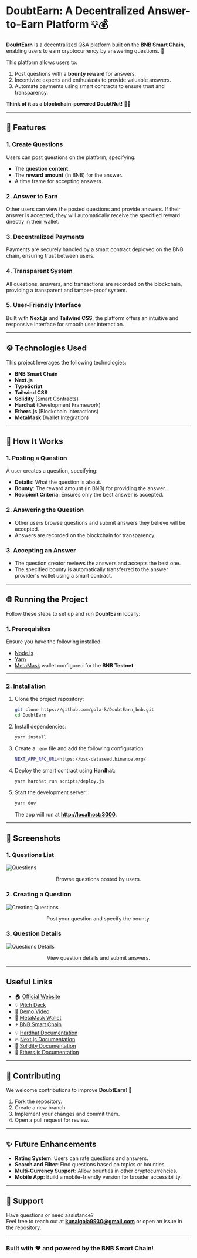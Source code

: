 # **DoubtEarn: A Decentralized Answer-to-Earn Platform** 💡💰

**DoubtEarn** is a decentralized Q&A platform built on the **BNB Smart Chain**, enabling users to earn cryptocurrency by answering questions. 🚀

This platform allows users to:

1. Post questions with a **bounty reward** for answers.
2. Incentivize experts and enthusiasts to provide valuable answers.
3. Automate payments using smart contracts to ensure trust and transparency.

**Think of it as a blockchain-powered DoubtNut!** 🤔✨

---

## **🌟 Features**

### **1. Create Questions**

Users can post questions on the platform, specifying:

- The **question content**.
- The **reward amount** (in BNB) for the answer.
- A time frame for accepting answers.

### **2. Answer to Earn**

Other users can view the posted questions and provide answers. If their answer is accepted, they will automatically receive the specified reward directly in their wallet.

### **3. Decentralized Payments**

Payments are securely handled by a smart contract deployed on the BNB chain, ensuring trust between users.

### **4. Transparent System**

All questions, answers, and transactions are recorded on the blockchain, providing a transparent and tamper-proof system.

### **5. User-Friendly Interface**

Built with **Next.js** and **Tailwind CSS**, the platform offers an intuitive and responsive interface for smooth user interaction.

---

## **⚙️ Technologies Used**

This project leverages the following technologies:

- **BNB Smart Chain**
- **Next.js**
- **TypeScript**
- **Tailwind CSS**
- **Solidity** (Smart Contracts)
- **Hardhat** (Development Framework)
- **Ethers.js** (Blockchain Interactions)
- **MetaMask** (Wallet Integration)

---

## **🚀 How It Works**

### **1. Posting a Question**

A user creates a question, specifying:

- **Details**: What the question is about.
- **Bounty**: The reward amount (in BNB) for providing the answer.
- **Recipient Criteria**: Ensures only the best answer is accepted.

### **2. Answering the Question**

- Other users browse questions and submit answers they believe will be accepted.
- Answers are recorded on the blockchain for transparency.

### **3. Accepting an Answer**

- The question creator reviews the answers and accepts the best one.
- The specified bounty is automatically transferred to the answer provider's wallet using a smart contract.

---

## **🌐 Running the Project**

Follow these steps to set up and run **DoubtEarn** locally:

### **1. Prerequisites**

Ensure you have the following installed:

- [Node.js](https://nodejs.org/)
- [Yarn](https://yarnpkg.com/)
- [MetaMask](https://metamask.io/) wallet configured for the **BNB Testnet**.

---

### **2. Installation**

1. Clone the project repository:

   ```bash
   git clone https://github.com/gola-k/DoubtEarn_bnb.git
   cd DoubtEarn
   ```

2. Install dependencies:

   ```bash
   yarn install
   ```

3. Create a `.env` file and add the following configuration:

   ```sh
   NEXT_APP_RPC_URL=https://bsc-dataseed.binance.org/
   ```

4. Deploy the smart contract using **Hardhat**:

   ```bash
   yarn hardhat run scripts/deploy.js
   ```

5. Start the development server:
   ```bash
   yarn dev
   ```
   The app will run at **[http://localhost:3000](http://localhost:3000)**.

---

## **📸 Screenshots**

### **1. Questions List**

![Questions](./screenshots/0.png)

<center><figcaption>Browse questions posted by users.</figcaption></center>

### **2. Creating a Question**

![Creating Questions](./screenshots/1.png)

<center><figcaption>Post your question and specify the bounty.</figcaption></center>

### **3. Question Details**

![Questions Details](./screenshots/2.png)

<center><figcaption>View question details and submit answers.</figcaption></center>

---

## **Useful Links**

- 🏠 [Official Website](https://doubtearn.netlify.app.com)
- 💡 [Pitch Deck](https://gola-k.github.io/DoubtEarn/PITCHDECK)
- 🎥 [Demo Video](https://www.youtube.com/watch?v=RTAlBB-keAU)
- 🚀 [MetaMask Wallet](https://metamask.io/)
- ⚡ [BNB Smart Chain](https://www.bnbchain.org/)
- 💡 [Hardhat Documentation](https://hardhat.org/)
- 🔥 [Next.js Documentation](https://nextjs.org/)
- 🐻 [Solidity Documentation](https://soliditylang.org/)
- 👀 [Ethers.js Documentation](https://docs.ethers.io/v5/)

---

## **🤝 Contributing**

We welcome contributions to improve **DoubtEarn**! 🎉

1. Fork the repository.
2. Create a new branch.
3. Implement your changes and commit them.
4. Open a pull request for review.

---

## **✨ Future Enhancements**

- **Rating System**: Users can rate questions and answers.
- **Search and Filter**: Find questions based on topics or bounties.
- **Multi-Currency Support**: Allow bounties in other cryptocurrencies.
- **Mobile App**: Build a mobile-friendly version for broader accessibility.

---

## **📧 Support**

Have questions or need assistance?  
Feel free to reach out at **[kunalgola9930@gmail.com](mailto:kunalgola9930@gmail.com)** or open an issue in the repository.

---

### Built with ❤️ and powered by the **BNB Smart Chain**!
